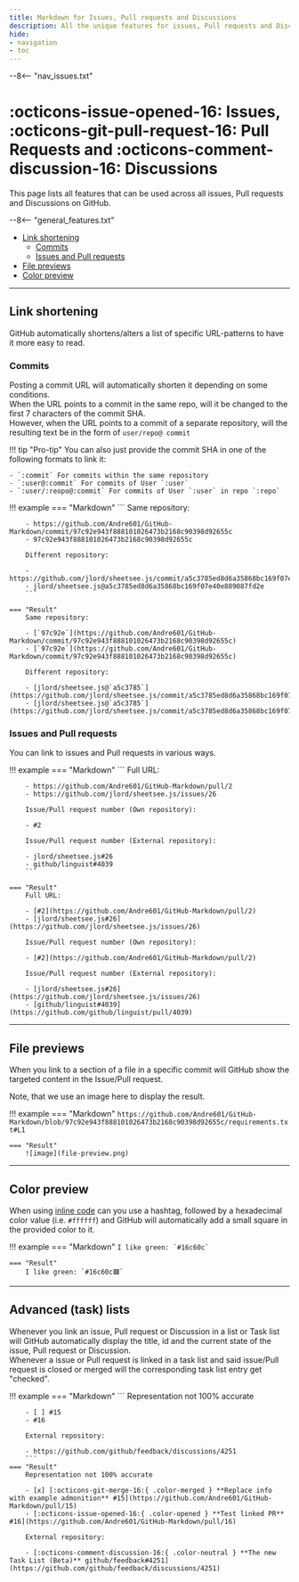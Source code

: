 ```yaml
---
title: Markdown for Issues, Pull requests and Discussions
description: All the unique features for issues, Pull requests and Discussions.
hide:
- navigation
- toc
---
```


[MagicLink]: https://facelessuser.github.io/pymdown-extensions/extensions/magiclink

--8<-- "nav_issues.txt"

# :octicons-issue-opened-16: Issues, :octicons-git-pull-request-16: Pull Requests and :octicons-comment-discussion-16: Discussions
This page lists all features that can be used across all issues, Pull requests and Discussions on GitHub.

--8<-- "general_features.txt"

- [Link shortening](#link-shortening)
    - [Commits](#commits)
    - [Issues and Pull requests](#issues-and-pull-requests)
- [File previews](#file-previews)
- [Color preview](#color-preview)

----
## Link shortening
GitHub automatically shortens/alters a list of specific URL-patterns to have it more easy to read.

### Commits
Posting a commit URL will automatically shorten it depending on some conditions.  
When the URL points to a commit in the same repo, will it be changed to the first 7 characters of the commit SHA.  
However, when the URL points to a commit of a separate repository, will the resulting text be in the form of `user/repo@ commit`

!!! tip "Pro-tip"
    You can also just provide the commit SHA in one of the following formats to link it:
    
    - `:commit` For commits within the same repository
    - `:user@:commit` For commits of User `:user`
    - `:user/:reopo@:commit` For commits of User `:user` in repo `:repo`

!!! example
    === "Markdown"
        ```
        Same repository:
        
        - https://github.com/Andre601/GitHub-Markdown/commit/97c92e943f888101026473b2168c90398d92655c
        - 97c92e943f888101026473b2168c90398d92655c
        
        Different repository:
        
        - https://github.com/jlord/sheetsee.js/commit/a5c3785ed8d6a35868bc169f07e40e889087fd2e
        - jlord/sheetsee.js@a5c3785ed8d6a35868bc169f07e40e889087fd2e
        ```
        
    === "Result"
        Same repository:
        
        - [`97c92e`](https://github.com/Andre601/GitHub-Markdown/commit/97c92e943f888101026473b2168c90398d92655c)
        - [`97c92e`](https://github.com/Andre601/GitHub-Markdown/commit/97c92e943f888101026473b2168c90398d92655c)
        
        Different repository:
        
        - [jlord/sheetsee.js@`a5c3785`](https://github.com/jlord/sheetsee.js/commit/a5c3785ed8d6a35868bc169f07e40e889087fd2e)
        - [jlord/sheetsee.js@`a5c3785`](https://github.com/jlord/sheetsee.js/commit/a5c3785ed8d6a35868bc169f07e40e889087fd2e)

### Issues and Pull requests
You can link to issues and Pull requests in various ways.

!!! example
    === "Markdown"
        ```
        Full URL:
        
        - https://github.com/Andre601/GitHub-Markdown/pull/2
        - https://github.com/jlord/sheetsee.js/issues/26
        
        Issue/Pull request number (Own repository):
        
        - #2
        
        Issue/Pull request number (External repository):
        
        - jlord/sheetsee.js#26  
        - github/linguist#4039
        ```
        
    === "Result"
        Full URL:
        
        - [#2](https://github.com/Andre601/GitHub-Markdown/pull/2)
        - [jlord/sheetsee.js#26](https://github.com/jlord/sheetsee.js/issues/26)
        
        Issue/Pull request number (Own repository):
        
        - [#2](https://github.com/Andre601/GitHub-Markdown/pull/2)
        
        Issue/Pull request number (External repository):
        
        - [jlord/sheetsee.js#26](https://github.com/jlord/sheetsee.js/issues/26)
        - [github/linguist#4039](https://github.com/github/linguist/pull/4039)

----
## File previews
When you link to a section of a file in a specific commit will GitHub show the targeted content in the Issue/Pull request.

Note, that we use an image here to display the result.

!!! example
    === "Markdown"
        ```
        https://github.com/Andre601/GitHub-Markdown/blob/97c92e943f888101026473b2168c90398d92655c/requirements.txt#L1
        ```
        
    === "Result"
        ![image](file-preview.png)

----
## Color preview
When using [inline code](../general#inline-code) can you use a hashtag, followed by a hexadecimal color value (i.e. `#ffffff`) and GitHub will automatically add a small square in the provided color to it.

!!! example
    === "Markdown"
        ```
        I like green: `#16c60c`
        ```
        
    === "Result"
        I like green: `#16c60c🟩`

----
## Advanced (task) lists
Whenever you link an issue, Pull request or Discussion in a list or Task list will GitHub automatically display the title, id and the current state of the issue, Pull request or Discussion.  
Whenever a issue or Pull request is linked in a task list and said issue/Pull request is closed or merged will the corresponding task list entry get "checked".

!!! example
    === "Markdown"
        ```
        Representation not 100% accurate
        
        - [ ] #15
        - #16
        
        External repository:
        
        - https://github.com/github/feedback/discussions/4251
        ```
    === "Result"
        Representation not 100% accurate
        
        - [x] [:octicons-git-merge-16:{ .color-merged } **Replace info with example admonition** #15](https://github.com/Andre601/GitHub-Markdown/pull/15)
        - [:octicons-issue-opened-16:{ .color-opened } **Test linked PR** #16](https://github.com/Andre601/GitHub-Markdown/pull/16)
        
        External repository:
        
        - [:octicons-comment-discussion-16:{ .color-neutral } **The new Task List (Beta)** github/feedback#4251](https://github.com/github/feedback/discussions/4251)
        